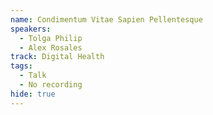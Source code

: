 ```yaml
---
name: Condimentum Vitae Sapien Pellentesque
speakers:
  - Tolga Philip
  - Alex Rosales
track: Digital Health
tags:
  - Talk
  - No recording
hide: true
---
```

